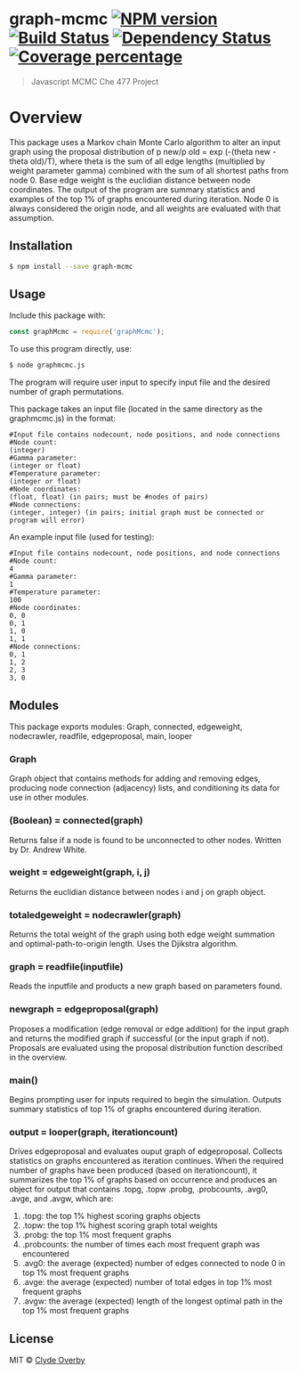 # graph-mcmc [![NPM version][npm-image]][npm-url] [![Build Status][travis-image]][travis-url] [![Dependency Status][daviddm-image]][daviddm-url] [![Coverage percentage][coveralls-image]][coveralls-url]
> Javascript MCMC Che 477 Project

# Overview
This package uses a Markov chain Monte Carlo algorithm to alter an input graph using the proposal distribution of p new/p old = exp (-(theta new - theta old)/T), where theta is the sum of all edge lengths (multiplied by weight parameter gamma) combined with the sum of all shortest paths from node 0.  Base edge weight is the euclidian distance between node coordinates.  The output of the program are summary statistics and examples of the top 1% of graphs encountered during iteration.  Node 0 is always considered the origin node, and all weights are evaluated with that assumption.

## Installation

```sh
$ npm install --save graph-mcmc
```

## Usage
Include this package with:
```js
const graphMcmc = require('graphMcmc');
```
To use this program directly, use:
```sh
$ node graphmcmc.js
```
The program will require user input to specify input file and the desired number of graph permutations.

This package takes an input file (located in the same directory as the graphmcmc.js) in the format:

```
#Input file contains nodecount, node positions, and node connections
#Node count:
(integer)
#Gamma parameter:
(integer or float)
#Temperature parameter:
(integer or float)
#Node coordinates:
(float, float) (in pairs; must be #nodes of pairs)
#Node connections:
(integer, integer) (in pairs; initial graph must be connected or program will error)
```

An example input file (used for testing):
```
#Input file contains nodecount, node positions, and node connections
#Node count:
4
#Gamma parameter:
1
#Temperature parameter:
100
#Node coordinates:
0, 0
0, 1
1, 0
1, 1
#Node connections:
0, 1
1, 2
2, 3
3, 0

```

## Modules
This package exports modules: Graph, connected, edgeweight, nodecrawler, readfile, edgeproposal, main, looper 

### Graph
Graph object that contains methods for adding and removing edges, producing node connection (adjacency) lists, and conditioning its data for use in other modules.

### (Boolean) = connected(graph)
Returns false if a node is found to be unconnected to other nodes.  Written by Dr. Andrew White.

### weight = edgeweight(graph, i, j)
Returns the euclidian distance between nodes i and j on graph object.

### totaledgeweight = nodecrawler(graph)
Returns the total weight of the graph using both edge weight summation and optimal-path-to-origin length.  Uses the Djikstra algorithm.

### graph = readfile(inputfile)
Reads the inputfile and products a new graph based on parameters found.

### newgraph = edgeproposal(graph)
Proposes a modification (edge removal or edge addition) for the input graph and returns the modified graph if successful (or the input graph if not).  Proposals are evaluated using the proposal distribution function described in the overview.

### main()
Begins prompting user for inputs required to begin the simulation.  Outputs summary statistics of top 1% of graphs encountered during iteration.

### output = looper(graph, iterationcount)
Drives edgeproposal and evaluates ouput graph of edgeproposal.  Collects statistics on graphs encountered as iteration continues.  When the required number of graphs have been produced (based on iterationcount), it summarizes the top 1% of graphs based on occurrence and produces an object for output that contains .topg, .topw .probg, .probcounts, .avg0, .avge, and .avgw, which are:
1. .topg: the top 1% highest scoring graphs objects
2. .topw: the top 1% highest scoring graph total weights 
3. .probg: the top 1% most frequent graphs
4. .probcounts: the number of times each most frequent graph was encountered
5. .avg0: the average (expected) number of edges connected to node 0 in top 1% most frequent graphs
6. .avge: the average (expected) number of total edges in top 1% most frequent graphs
7. .avgw: the average (expected) length of the longest optimal path in the top 1% most frequent graphs

## License

MIT © [Clyde Overby](github.com/coverby)


[npm-image]: https://badge.fury.io/js/graph-mcmc.svg
[npm-url]: https://npmjs.org/package/graph-mcmc
[travis-image]: https://travis-ci.org/coverby/graph-mcmc.svg?branch=master
[travis-url]: https://travis-ci.org/coverby/graph-mcmc
[daviddm-image]: https://david-dm.org/coverby/graph-mcmc.svg?theme=shields.io
[daviddm-url]: https://david-dm.org/coverby/graph-mcmc
[coveralls-image]: https://coveralls.io/repos/coverby/graph-mcmc/badge.svg
[coveralls-url]: https://coveralls.io/r/coverby/graph-mcmc
